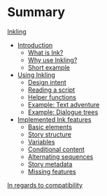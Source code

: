 # Summary

[Inkling](README.md)

*   [Introduction]()
    *   [What is Ink?]()
    *   [Why use Inkling?]()
    *   [Short example]()
*   [Using Inkling]()
    *   [Design intent]()
    *   [Reading a script]()
    *   [Helper functions]()
    *   [Example: Text adventure]()
    *   [Example: Dialogue trees]()
*   [Implemented Ink features](./features/summary.md)
    *   [Basic elements](./features/basic.md)
    *   [Story structure](./features/structure.md)
    *   [Variables](./features/variables.md)
    *   [Conditional content](./features/conditional-content.md)
    *   [Alternating sequences](./features/sequences.md)
    *   [Story metadata](./features/metadata.md)
    *   [Missing features](./features/missing-features.md)

[In regards to compatibility](./back-matter/compatibility.md)
